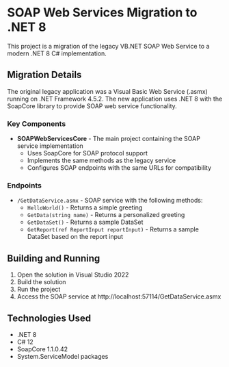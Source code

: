 # SOAP Web Services Migration to .NET 8

This project is a migration of the legacy VB.NET SOAP Web Service to a modern .NET 8 C# implementation.

## Migration Details

The original legacy application was a Visual Basic Web Service (.asmx) running on .NET Framework 4.5.2. The new application uses .NET 8 with the SoapCore library to provide SOAP web service functionality.

### Key Components

- **SOAPWebServicesCore** - The main project containing the SOAP service implementation
  - Uses SoapCore for SOAP protocol support
  - Implements the same methods as the legacy service
  - Configures SOAP endpoints with the same URLs for compatibility

### Endpoints

- `/GetDataService.asmx` - SOAP service with the following methods:
  - `HelloWorld()` - Returns a simple greeting
  - `GetData(string name)` - Returns a personalized greeting
  - `GetDataSet()` - Returns a sample DataSet
  - `GetReport(ref ReportInput reportInput)` - Returns a sample DataSet based on the report input

## Building and Running

1. Open the solution in Visual Studio 2022
2. Build the solution
3. Run the project
4. Access the SOAP service at http://localhost:57114/GetDataService.asmx

## Technologies Used

- .NET 8
- C# 12
- SoapCore 1.1.0.42
- System.ServiceModel packages
